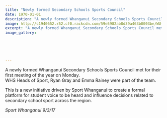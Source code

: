 ```yaml
---
title: "Newly formed Secondary Schools Sports Council"
date: 1970-01-01
description: "A newly formed Whanganui Secondary Schools Sports Council met for their first meeting of the year on Monday. WHS Heads of Sport, Ryan Gray and Emma Rainey were part of the team..."
image: http://c1940652.r52.cf0.rackcdn.com/59e5982ab8d39a463b0003be/WU-SS-Sports-Council-2017.jpg
excerpt: "A newly formed Whanganui Secondary Schools Sports Council met for their first meeting of the year on Monday. WHS Heads of Sport, Ryan Gray and Emma Rainey were part of the team."
image_gallery:
    
    
    
    
    
---
```


<p><span>A newly formed Whanganui Secondary Schools Sports Council met for their first meeting of the year on Monday. <br />WHS Heads of Sport, Ryan Gray and Emma Rainey were part of the team.&nbsp;</span></p>
<p><span>This is a new initiative driven by Sport Whanganui to create a formal platform for student voice to be heard and influence decisions related to secondary school sport across the region.&nbsp;</span></p>
<p><em>Sport Whanganui 9/3/17</em></p>

